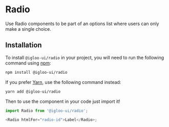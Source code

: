 # Radio

Use Radio components to be part of an options list where users can only make a single choice.

<Example is="custom" />

<ReferenceLinks is="custom" />

## Installation

To install `@igloo-ui/radio` in your project, you will need to run the following command using [npm](https://www.npmjs.com/):

```bash
npm install @igloo-ui/radio
```

If you prefer [Yarn](https://classic.yarnpkg.com/en/), use the following command instead:

```bash
yarn add @igloo-ui/radio
```

Then to use the component in your code just import it!

```js
import Radio from '@igloo-ui/radio';

<Radio htmlFor="radio-id">Label</Radio>;
```

